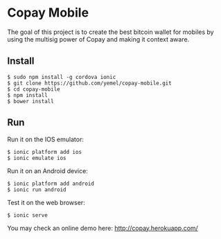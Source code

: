 # Copay Mobile

The goal of this project is to create the best bitcoin wallet for mobiles by 
using the multisig power of Copay and making it context aware.


## Install

    $ sudo npm install -g cordova ionic
    $ git clone https://github.com/yemel/copay-mobile.git
    $ cd copay-mobile
    $ npm install
    $ bower install

## Run

Run it on the IOS emulator:

    $ ionic platform add ios
    $ ionic emulate ios

Run it on an Android device:

    $ ionic platform add android
    $ ionic run android

Test it on the web browser:

    $ ionic serve

You may check an online demo here: http://copay.herokuapp.com/